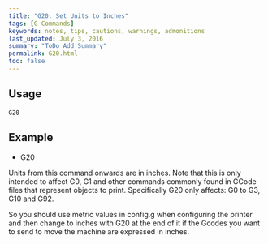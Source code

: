 ```yaml
---
title: "G20: Set Units to Inches" 
tags: [G-Commands]
keywords: notes, tips, cautions, warnings, admonitions
last_updated: July 3, 2016
summary: "ToDo Add Summary"
permalink: G20.html
toc: false
---
```



## Usage ##
```
G20
```

## Example ##

+ G20

Units from this command onwards are in inches. Note that this is only intended to affect G0, G1 and other commands commonly found in GCode files that represent objects to print. Specifically G20 only affects: G0 to G3, G10 and G92.

So you should use metric values in config.g when configuring the printer and then change to inches with G20 at the end of it if the Gcodes you want to send to move the machine are expressed in inches.

